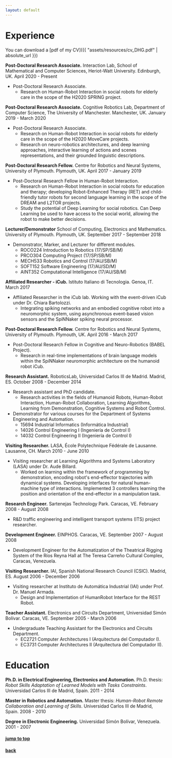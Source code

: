 ```yaml
---
layout: default
---
```


# [](#experience)Experience

You can download a [pdf of my CV]({{ "assets/resources/cv_DHG.pdf" | absolute_url }})


**Post-Doctoral Research Associate.** Interaction Lab, School of Mathematical and Computer Sciences, Heriot-Watt University. Edinburgh, UK. April 2020 - Present

- Post-Doctoral Research Associate.
    - Research on Human-Robot Interaction in social robots for elderly care in the scope of the H2020 SPRING project.


**Post-Doctoral Research Associate.** Cognitive Robotics Lab, Department of Computer Science, The University of Manchester. Manchester, UK. January 2019 - March 2020

- Post-Doctoral Research Associate.
    - Research on Human-Robot Interaction in social robots for elderly care in the scope of the H2020 MoveCare projects.
    - Research on neuro-robotics architectures, and deep learning approaches, interactive learning of actions and scenes representations, and their grounded linguistic descriptions.

**Post-Doctoral Research Fellow.** Centre for Robotics and Neural Systems, University of Plymouth. Plymouth, UK. April 2017 - January 2019

- Post-Doctoral Research Fellow in Human-Robot Interaction.
    - Research on Human-Robot Interaction in social robots for education and therapy; developing Robot-Enhanced Therapy (RET) and child-friendly tutor robots for second language learning in the scope of the DREAM and L2TOR projects.
    - Study the potential of Deep Learning for social robotics. Can Deep Learning be used to have access to the social world, allowing the robot to make better decisions.

**Lecturer/Demonstrator** School of Computing, Electronics and Mathematics. University of Plymouth. Plymouth, UK. September 2017 - September 2018

- Demonstrator, Marker, and Lecturer for different modules.
    - ROCO224 Introduction to Robotics (17/SP/SB/M)
    - PRCO304 Computing Project (17/SP/SB/M)
    - MECH533 Robotics and Control (17/AU/SB/M)
    - SOFT152 Software Engineering (17/AU/SD/M)
    - AINT352 Computational Intelligence (17/AU/SB/M)


**Affiliated Researcher - iCub.** Istituto Italiano di Tecnologia. Genoa, IT. March 2017

- Affiliated Researcher in the iCub lab. Working with the event-driven iCub under Dr. Chiara Bartolozzi.
    - Integrating spiking networks and an embodied cognitive robot into a neuromorphic system, using asynchronous event-based vision sensors and the SpiNNaker spiking neural processor.


**Post-Doctoral Research Fellow.** Centre for Robotics and Neural Systems, University of Plymouth. Plymouth, UK. April 2016 - March 2017

- Post-Doctoral Research Fellow in Cognitive and Neuro-Robotics (BABEL
Project).
    - Research in real-time implementations of brain language models within the SpiNNaker neuromorphic architecture on the humanoid robot iCub.


**Research Assistant.** RoboticsLab, Universidad Carlos III de Madrid. Madrid,
ES. October 2008 - December 2014

- Research assistant and PhD candidate.
    - Research activities in the fields of Humanoid Robots, Human-Robot Interaction, Human-Robot Collaboration, Learning Algorithms, Learning from Demonstration, Cognitive Systems and Robot Control.
- Demonstrator for various courses for the Department of Systems Engineering and Automation.
    - 15694 Industrial Informatics (Informática Industrial)
    - 14026 Control Engineering I (Ingeniería de Control I)
    - 14032 Control Engineering II (Ingeniería de Control I)


**Visiting Researcher.** LASA, École Polytechnique Fédérale de Lausanne. Lausanne, CH. March 2010 - June 2010

- Visiting researcher at Learning Algorithms and Systems Laboratory (LASA)
under Dr. Aude Billard.
    - Worked on learning within the framework of programming by
demonstration, encoding robot's end-effector trajectories with dynamical systems. Developing interfaces for natural human-machine type of interactions. Implemented 3 controllers learning the position and orientation of the end-effector in a manipulation task.

**Research Engineer.** Sartenejas Technology Park. Caracas, VE. February 2008 - August 2008

- R&D traffic engineering and intelligent transport systems (ITS) project researcher.

**Development Engineer.** EINPHOS. Caracas, VE. September 2007 - August 2008

- Development Engineer for the Automatization of the Theatrical Rigging System of the Ríos Reyna Hall at The Teresa Carreño Cultural Complex, Caracas, Venezuela.

**Visiting Researcher.** IAI, Spanish National Research Council (CSIC). Madrid,
ES. August 2006 - December 2006

- Visiting researcher at Instituto de Automática Industrial (IAI) under
Prof. Dr. Manuel Armada.
    - Design and Implementation of Human­Robot Interface for the REST Robot.

**Teacher Assistant.** Electronics and Circuits Department, Universidad Simón
Bolívar. Caracas, VE. September 2005 - March 2006

- Undergraduate Teaching Assistant for the Electronics and Circuits Department.
    - EC2721 Computer Architectures I (Arquitectura del Computador I).
    - EC3731 Computer Architectures II (Arquitectura del Computador II).


# [](#education)Education

**Ph.D. in Electrical Engineering, Electronics and Automation.**
Ph.D. thesis: _Robot Skills Adaptation of Learned Models with
Tasks Constraints_.
Universidad Carlos III de Madrid, Spain. 2011 - 2014

**Master in Robotics and Automation.**
Master thesis: _Human-Robot Remote Collaboration and Learning of
Skills_.
Universidad Carlos III de Madrid, Spain. 2008 - 2010

**Degree in Electronic Engineering.** Universidad Simón Bolívar, Venezuela. 2001 - 2007


#### [jump to top](#experience)
#### [back](javascript:history.back())
